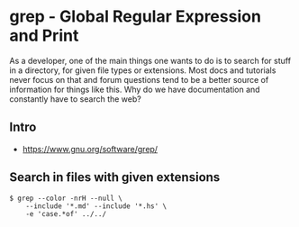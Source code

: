 # grep - Global Regular Expression and Print

As a developer, one of the main things one wants to do is to search for stuff in a directory, for given file types or extensions. Most docs and tutorials never focus on that and forum questions tend to be a better source of information for things like this. Why do we have documentation and constantly have to search the web?


## Intro

- https://www.gnu.org/software/grep/


## Search in files with given extensions

```
$ grep --color -nrH --null \
    --include '*.md' --include '*.hs' \
    -e 'case.*of' ../../
```
